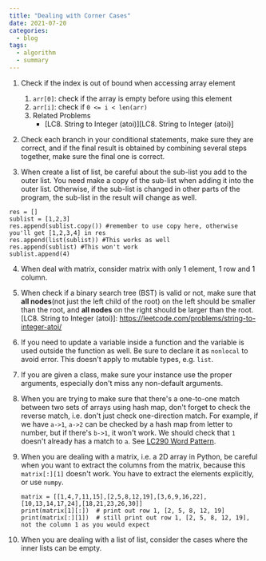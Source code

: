 ```yaml
---
title: "Dealing with Corner Cases"
date: 2021-07-20
categories:
  - blog
tags:
  - algorithm
  - summary
---
```


1. Check if the index is out of bound when accessing array element
    1. `arr[0]`: check if the array is empty before using this element
    2. `arr[i]`: check if `0 <= i < len(arr)`
    3. Related Problems
        * [LC8. String to Integer (atoi)][LC8. String to Integer (atoi)]

2. Check each branch in your conditional statements, make sure they are correct, and if the final result is obtained by combining several steps together, make sure the final one is correct.

3. When create a list of list, be careful about the sub-list you add to the outer list. You need make a copy of the sub-list when adding it into the outer list. Otherwise, if the sub-list is changed in other parts of the program, the sub-list in the result will change as well.
```
res = []
sublist = [1,2,3]
res.append(sublist.copy()) #remember to use copy here, otherwise you'll get [1,2,3,4] in res
res.append(list(sublist)) #This works as well
res.append(sublist) #This won't work
sublist.append(4)   
```

4. When deal with matrix, consider matrix with only 1 element, 1 row and 1 column. 

5. When check if a binary search tree (BST) is valid or not, make sure that **all nodes**(not just the left child of the root) on the left should be smaller than the root, and **all nodes** on the right should be larger than the root. 
[LC8. String to Integer (atoi)]: https://leetcode.com/problems/string-to-integer-atoi/

6. If you need to update a variable inside a function and the variable is used outside the function as well. Be sure to declare it as `nonlocal` to avoid error. This doesn't apply to mutable types, e.g. `list`.

7. If you are given a class, make sure your instance use the proper arguments, especially don't miss any non-default arguments.

8. When you are trying to make sure that there's a one-to-one match between two sets of arrays using hash map, don't forget to check the reverse match, i.e. don't just check one-direction match. For example, if we have `a->1`, `a->2` can be checked by a hash map from letter to number, but if there's `b->1`, it won't work. We should check that `1` doesn't already has a match to `a`. See [LC290 Word Pattern][LC290. Word Pattern].

9. When you are dealing with a matrix, i.e. a 2D array in Python, be careful when you want to extract the columns from the matrix, because this `matrix[:][1]` doesn't work. You have to extract the elements explicitly, or use `numpy`.
    ```
    matrix = [[1,4,7,11,15],[2,5,8,12,19],[3,6,9,16,22],[10,13,14,17,24],[18,21,23,26,30]]
    print(matrix[1][:])  # print out row 1, [2, 5, 8, 12, 19]
    print(matrix[:][1])  # still print out row 1, [2, 5, 8, 12, 19], not the column 1 as you would expect
    ```

10. When you are dealing with a list of list, consider the cases where the inner lists can be empty.

[LC290. Word Pattern]: https://leetcode.com/problems/word-pattern/

